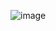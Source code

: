 ![image](https://github.com/tigerson94/todoParty/assets/66106322/6b8468e6-9760-419a-a8ea-37cad55d3b23)

